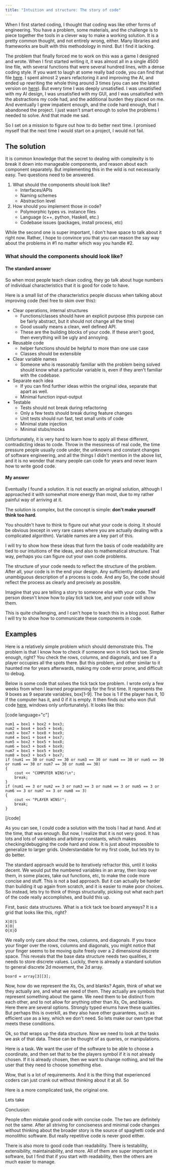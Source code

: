 ```yaml
---
title: "Intuition and structure: The story of code"
---
```


When I first started coding, I thought that coding was like other forms of engineering. You have a problem, some materials, and the challenge is to piece together the tools in a clever way to make a working solution. It is a pretty common thought, and not entirely wrong, either. Many libraries and frameworks are built with this methodology in mind. But I find it lacking.

The problem that finally forced me to work on this was a game I designed and wrote. When I first started writing it, it was almost all in a single 4500 line file, with several functions that were several hundred lines, with a dense coding style. If you want to laugh at some really bad code, you can find that file [here](https://gist.github.com/weepingwillowben/9f180dda531aed3249836efe12351033). I spent almost 2 years refactoring it and improving the AI, and ended up rewriting the whole thing around 3 times (you can see the latest version on [here](https://github.com/weepingwillowben/qtwargame)). But every time I was deeply unsatisfied. I was unsatisfied with my AI design, I was unsatisfied with my GUI, and I was unsatisfied with the abstractions my code had, and the additional burden they placed on me. And eventually I grew impatient enough, and the code hard enough, that I abandoned the project. I just wasn't smart enough to solve the problems I needed to solve. And that made me sad.

So I set on a mission to figure out how to do better next time. I promised myself that the next time I would start on a project, I would not fail.

## The solution

It is common knowledge that the secret to dealing with complexity is to break it down into manageable components, and reason about each component separately. But implementing this in the wild is not necessarily easy. Two questions need to be answered.

1. What should the components should look like?
    * Interfaces/APIs
    * Naming schemes
    * Abstraction level
2. How should you implement those in code?
    * Polymorphic types vs. instance files
    * Language (c++, python, Haskell, etc.)
    * Codebase issues (packages, install process, etc)

While the second one is super important, I don't have space to talk about it right now. Rather, I hope to convince you that you can reason the say way about the problems in \#1 no matter which way you handle \#2.

### What should the components should look like?

#### The standard answer

So when most people teach clean coding, they go talk about huge numbers of individual characteristics that it is good for code to have.

Here is a small list of the characteristics people discuss when talking about improving code (feel free to skim over this):

* Clear operations, internal structures
    * Functions/classes should have an explicit purpose (this purpose can be fairly abstract, but it should not change all the time)
    * Good usually means a clean, well defined API.
    * These are the building blocks of your code. If these aren't good, then everything will be ugly and annoying.
* Reusable code
    * helper functions should be helpful to more than one use case
    * Classes should be extensible
* Clear variable names
    * Someone who is reasonably familiar with the problem being solved should know what a particular variable is, even if they aren't familiar with the codebase.
* Separate each idea
    * If you can find further ideas within the original idea, separate that apart as well.
    * Minimal function input-output
* Testable
    * Tests should not break during refactoring
    * Only a few tests should break during feature changes
    * Unit tests should run fast, test small units of code
    * Minimal state injection
    * Minimal stubs/mocks

Unfortunately, it is very hard to learn how to apply all these different, contradicting ideas to code. Throw in the messiness of real code, the time pressure people usually code under, the unknowns and constant changes of software engineering, and all the things I didn't mention in the above list, and it is no wonder that many people can code for years and never learn how to write good code.

#### My answer

Eventually I found a solution. It is not exactly an original solution, although I approached it with somewhat more energy than most, due to my rather painful way of arriving at it.

The solution is complex, but the concept is simple: **don't make yourself think too hard**.

You shouldn't have to think to figure out what your code is doing. It should be obvious (except in very rare cases where you are actually dealing with a complicated algorithm). Variable names are a key part of this.



I will try to show how these ideas that form the basis of code readability are tied to our intuitions of the ideas, and also to mathematical structure. That way, perhaps you can figure out your own code problems.

The structure of your code needs to reflect the structure of the problem. After all, your code is in the end your design. Any sufficiently detailed and unambiguous description of a process is code. And any  So, the code should reflect the process as clearly and precisely as possible.

Imagine that you are telling a story to someone else with your code. The person doesn't know how to play tick tack toe, and your code will show them.

This is quite challenging, and I can't hope to teach this in a blog post. Rather I will try to show how to communicate these components in code.


## Examples

Here is a relatively simple problem which should demonstrate this. The problem is that I know how to check if someone won in tick tack toe. Simple enough, right? You check the rows, columns, and diagonals, and see if a player occupies all the spots there. But this problem, and other similar to it haunted me for years afterwards, making my code error prone, and difficult to debug.

Below is some code that solves the tick tack toe problem. I wrote only a few weeks from when I learned programming for the first time. It represents the 9 boxes as 9 separate variables, box[1-9]. The box is 1 if the player has it, 10 if the computer has it, and 0 if it is empty. It then finds out who won (full code [here](https://gist.github.com/weepingwillowben/8786b84688936e206408d71ae040c18e), windows only unfortunately). It looks like this:

[code language="c"]

    num1 = box1 + box2 + box3;
    num2 = box4 + box5 + box6;
    num3 = box7 + box8 + box9;
    num4 = box1 + box4 + box7;
    num5 = box2 + box5 + box8;
    num6 = box3 + box6 + box9;
    num7 = box1 + box5 + box9;
    num8 = box3 + box5 + box7;
    if (num1 == 30 or num2 == 30 or num3 == 30 or num4 == 30 or num5 == 30 or num6 == 30 or num7 == 30 or num8 == 30)
    {
        cout << "COMPUTER WINS!\n";
        break;
    }
    if (num1 == 3 or num2 == 3 or num3 == 3 or num4 == 3 or num5 == 3 or num6 == 3 or num7 == 3 or num8 == 3)
    {
        cout << "PLAYER WINS!";
        break;
    }

[/code]

As you can see, I could code a solution with the tools I had at hand. And at the time, that was enough. But now, I realize that it is not very good. It has lots and lots of variables and arbitrary constants, which makes checking/debugging the code hard and slow. It is just about impossible to generalize to larger grids. Understandable for my first code, but lets try to do better.

The standard approach would be to iteratively refractor this, until it looks decent. We would put the numbered variables in an array, then loop over them, in some places, take out functions, etc, to make the code more concise and stuff. This is not a bad approach. But it can actually be harder than building it up again from scratch, and it is easier to make poor choices. So instead, lets try to think of things structurally, picking out what each part of the code really accomplishes, and build this up.

First, basic data structures. What is a tick tack toe board anyways? It is a grid that looks like this, right?

    X|O|S
    X|O|_
    O|X|O

We really only care about the rows, columns, and diagonals. If you trace your finger over the rows, columns and diagonals, you might notice that your finger seems to be moving quite freely over a 2 dimensional discrete space. This reveals that the base data structure needs two qualities, it needs to store discrete values. Luckily, there is already a standard solution to general discrete 2d movement, the 2d array.

    board = array[3][3];

Now, how do we represent the Xs, Os, and blanks? Again, think of what we they actually are, and what we need of them. They actually are symbols that represent something about the game. We need them to be distinct from each other, and to not allow for anything other than Xs, Os, and blanks. Here there are several options. Strongly typed enums have these qualities. But perhaps this is overkill, as they also have other guarantees, such as efficient use as a key, which we don't need. So lets make our own type that meets these conditions.



Ok, so that wraps up the data structure. Now we need to look at the tasks we ask of that data. These can be thought of as queries, or manipulations.

Here is a task. We want the user of the software to be able to choose a coordinate, and then set that to be the players symbol if it is not already chosen. If it is already chosen, then we want to change nothing, and tell the user that they need to choose something else.

Wow, that is a lot of requirements. And it is the thing that experienced coders can just crank out without thinking about it at all. So

Here is a more complicated task, the original one.

Lets take


Conclusion:

People often mistake good code with concise code. The two are definitely not the same. After all striving for conciseness and minimal code changes without thinking about the broader story is the source of spaghetti code and monolithic software. But really repetitive code is never good either.

There is also more to good code than readability. There is testablilty, extensibility, maintainability, and more. All of them are super important in software, but I find that if you start with readability, then the others are much easier to manage.
